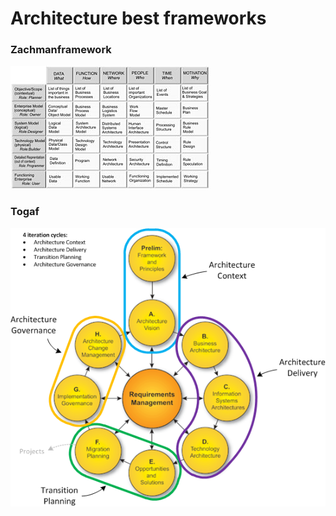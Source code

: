 # Architecture best frameworks
### Zachmanframework
![Zachman](img/zachman.jpeg)
### Togaf
![Togaf](img/togaf.png)